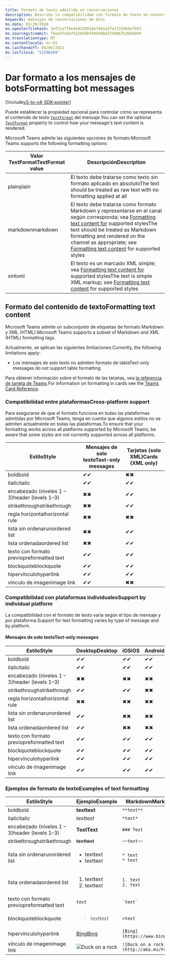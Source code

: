 ```yaml
---
title: Formato de texto admitido en conversaciones
description: Describe la compatibilidad con formato de texto en conversaciones de bots
keywords: mensajes de conversaciones de bots
ms.date: 03/29/2018
ms.openlocfilehash: 3ef51a7f6e4e923d83ab746a2dfa1f22464efb93
ms.sourcegitcommit: f5ee3fa5ef6126d9bf845948d27d9067b3bbb994
ms.translationtype: MT
ms.contentlocale: es-ES
ms.lasthandoff: 04/06/2021
ms.locfileid: "51596269"
---
```

# <a name="formatting-bot-messages"></a><span data-ttu-id="f6175-104">Dar formato a los mensajes de bots</span><span class="sxs-lookup"><span data-stu-id="f6175-104">Formatting bot messages</span></span>

[!include[v3-to-v4-SDK-pointer](~/includes/v3-to-v4-pointer-bots.md)]

<span data-ttu-id="f6175-105">Puede establecer la propiedad opcional para controlar cómo se representa el contenido de texto [`TextFormat`](https://docs.microsoft.com/bot-framework/dotnet/bot-builder-dotnet-create-messages#customizing-a-message) del mensaje.</span><span class="sxs-lookup"><span data-stu-id="f6175-105">You can set the optional [`TextFormat`](https://docs.microsoft.com/bot-framework/dotnet/bot-builder-dotnet-create-messages#customizing-a-message) property to control how your message's text content is rendered.</span></span>

<span data-ttu-id="f6175-106">Microsoft Teams admite las siguientes opciones de formato:</span><span class="sxs-lookup"><span data-stu-id="f6175-106">Microsoft Teams supports the following formatting options:</span></span>

| <span data-ttu-id="f6175-107">Valor TextFormat</span><span class="sxs-lookup"><span data-stu-id="f6175-107">TextFormat value</span></span> | <span data-ttu-id="f6175-108">Descripción</span><span class="sxs-lookup"><span data-stu-id="f6175-108">Description</span></span> |
| --- | --- |
| <span data-ttu-id="f6175-109">plain</span><span class="sxs-lookup"><span data-stu-id="f6175-109">plain</span></span> | <span data-ttu-id="f6175-110">El texto debe tratarse como texto sin formato aplicado en absoluto</span><span class="sxs-lookup"><span data-stu-id="f6175-110">The text should be treated as raw text with no formatting applied at all</span></span> |
| <span data-ttu-id="f6175-111">markdown</span><span class="sxs-lookup"><span data-stu-id="f6175-111">markdown</span></span> | <span data-ttu-id="f6175-112">El texto debe tratarse como formato Markdown y representarse en el canal según corresponda; vea [Formatting text content for](#formatting-text-content) supported styles</span><span class="sxs-lookup"><span data-stu-id="f6175-112">The text should be treated as Markdown formatting and rendered on the channel as appropriate; see [Formatting text content](#formatting-text-content) for supported styles</span></span> |
| <span data-ttu-id="f6175-113">xml</span><span class="sxs-lookup"><span data-stu-id="f6175-113">xml</span></span> | <span data-ttu-id="f6175-114">El texto es un marcado XML simple; vea [Formatting text content for](#formatting-text-content) supported styles</span><span class="sxs-lookup"><span data-stu-id="f6175-114">The text is simple XML markup; see [Formatting text content](#formatting-text-content) for supported styles</span></span> |

## <a name="formatting-text-content"></a><span data-ttu-id="f6175-115">Formato del contenido de texto</span><span class="sxs-lookup"><span data-stu-id="f6175-115">Formatting text content</span></span>

<span data-ttu-id="f6175-116">Microsoft Teams admite un subconjunto de etiquetas de formato Markdown y XML (HTML).</span><span class="sxs-lookup"><span data-stu-id="f6175-116">Microsoft Teams supports a subset of Markdown and XML (HTML) formatting tags.</span></span>

<span data-ttu-id="f6175-117">Actualmente, se aplican las siguientes limitaciones:</span><span class="sxs-lookup"><span data-stu-id="f6175-117">Currently, the following limitations apply:</span></span>

* <span data-ttu-id="f6175-118">Los mensajes de solo texto no admiten formato de tabla</span><span class="sxs-lookup"><span data-stu-id="f6175-118">Text-only messages do not support table formatting</span></span>

<span data-ttu-id="f6175-119">Para obtener información sobre el formato de las tarjetas, vea [la referencia de tarjeta de Teams](~/task-modules-and-cards/cards/cards-reference.md).</span><span class="sxs-lookup"><span data-stu-id="f6175-119">For information on formatting in cards see the [Teams Card Reference](~/task-modules-and-cards/cards/cards-reference.md).</span></span>

### <a name="cross-platform-support"></a><span data-ttu-id="f6175-120">Compatibilidad entre plataformas</span><span class="sxs-lookup"><span data-stu-id="f6175-120">Cross-platform support</span></span>

<span data-ttu-id="f6175-121">Para asegurarse de que el formato funciona en todas las plataformas admitidas por Microsoft Teams, tenga en cuenta que algunos estilos no se admiten actualmente en todas las plataformas.</span><span class="sxs-lookup"><span data-stu-id="f6175-121">To ensure that your formatting works across all platforms supported by Microsoft Teams, be aware that some styles are not currently supported across all platforms.</span></span>

| <span data-ttu-id="f6175-122">Estilo</span><span class="sxs-lookup"><span data-stu-id="f6175-122">Style</span></span>                     | <span data-ttu-id="f6175-123">Mensajes de solo texto</span><span class="sxs-lookup"><span data-stu-id="f6175-123">Text-only messages</span></span> | <span data-ttu-id="f6175-124">Tarjetas (solo XML)</span><span class="sxs-lookup"><span data-stu-id="f6175-124">Cards (XML only)</span></span> |
|---------------------------|--------------------|------------------|
| <span data-ttu-id="f6175-125">bold</span><span class="sxs-lookup"><span data-stu-id="f6175-125">bold</span></span>                      | <span data-ttu-id="f6175-126">✔</span><span class="sxs-lookup"><span data-stu-id="f6175-126">✔</span></span>                  | <span data-ttu-id="f6175-127">✖</span><span class="sxs-lookup"><span data-stu-id="f6175-127">✖</span></span>                |
| <span data-ttu-id="f6175-128">italic</span><span class="sxs-lookup"><span data-stu-id="f6175-128">italic</span></span>                    | <span data-ttu-id="f6175-129">✔</span><span class="sxs-lookup"><span data-stu-id="f6175-129">✔</span></span>                  | <span data-ttu-id="f6175-130">✔</span><span class="sxs-lookup"><span data-stu-id="f6175-130">✔</span></span>                |
| <span data-ttu-id="f6175-131">encabezado (niveles 1 &ndash; 3)</span><span class="sxs-lookup"><span data-stu-id="f6175-131">header (levels 1&ndash;3)</span></span> | <span data-ttu-id="f6175-132">✖</span><span class="sxs-lookup"><span data-stu-id="f6175-132">✖</span></span>                  | <span data-ttu-id="f6175-133">✔</span><span class="sxs-lookup"><span data-stu-id="f6175-133">✔</span></span>                |
| <span data-ttu-id="f6175-134">strikethrough</span><span class="sxs-lookup"><span data-stu-id="f6175-134">strikethrough</span></span>             | <span data-ttu-id="f6175-135">✖</span><span class="sxs-lookup"><span data-stu-id="f6175-135">✖</span></span>                  | <span data-ttu-id="f6175-136">✔</span><span class="sxs-lookup"><span data-stu-id="f6175-136">✔</span></span>                |
| <span data-ttu-id="f6175-137">regla horizontal</span><span class="sxs-lookup"><span data-stu-id="f6175-137">horizontal rule</span></span>           | <span data-ttu-id="f6175-138">✖</span><span class="sxs-lookup"><span data-stu-id="f6175-138">✖</span></span>                  | <span data-ttu-id="f6175-139">✖</span><span class="sxs-lookup"><span data-stu-id="f6175-139">✖</span></span>                |
| <span data-ttu-id="f6175-140">lista sin ordenar</span><span class="sxs-lookup"><span data-stu-id="f6175-140">unordered list</span></span>            | <span data-ttu-id="f6175-141">✖</span><span class="sxs-lookup"><span data-stu-id="f6175-141">✖</span></span>                  | <span data-ttu-id="f6175-142">✔</span><span class="sxs-lookup"><span data-stu-id="f6175-142">✔</span></span>                |
| <span data-ttu-id="f6175-143">lista ordenada</span><span class="sxs-lookup"><span data-stu-id="f6175-143">ordered list</span></span>              | <span data-ttu-id="f6175-144">✖</span><span class="sxs-lookup"><span data-stu-id="f6175-144">✖</span></span>                  | <span data-ttu-id="f6175-145">✔</span><span class="sxs-lookup"><span data-stu-id="f6175-145">✔</span></span>                |
| <span data-ttu-id="f6175-146">texto con formato previo</span><span class="sxs-lookup"><span data-stu-id="f6175-146">preformatted text</span></span>         | <span data-ttu-id="f6175-147">✔</span><span class="sxs-lookup"><span data-stu-id="f6175-147">✔</span></span>                  | <span data-ttu-id="f6175-148">✔</span><span class="sxs-lookup"><span data-stu-id="f6175-148">✔</span></span>                |
| <span data-ttu-id="f6175-149">blockquote</span><span class="sxs-lookup"><span data-stu-id="f6175-149">blockquote</span></span>                | <span data-ttu-id="f6175-150">✔</span><span class="sxs-lookup"><span data-stu-id="f6175-150">✔</span></span>                  | <span data-ttu-id="f6175-151">✔</span><span class="sxs-lookup"><span data-stu-id="f6175-151">✔</span></span>                |
| <span data-ttu-id="f6175-152">hipervínculo</span><span class="sxs-lookup"><span data-stu-id="f6175-152">hyperlink</span></span>                 | <span data-ttu-id="f6175-153">✔</span><span class="sxs-lookup"><span data-stu-id="f6175-153">✔</span></span>                  | <span data-ttu-id="f6175-154">✔</span><span class="sxs-lookup"><span data-stu-id="f6175-154">✔</span></span>                |
| <span data-ttu-id="f6175-155">vínculo de imagen</span><span class="sxs-lookup"><span data-stu-id="f6175-155">image link</span></span>                | <span data-ttu-id="f6175-156">✔</span><span class="sxs-lookup"><span data-stu-id="f6175-156">✔</span></span>                  | <span data-ttu-id="f6175-157">✖</span><span class="sxs-lookup"><span data-stu-id="f6175-157">✖</span></span>                |

### <a name="support-by-individual-platform"></a><span data-ttu-id="f6175-158">Compatibilidad con plataformas individuales</span><span class="sxs-lookup"><span data-stu-id="f6175-158">Support by individual platform</span></span>

<span data-ttu-id="f6175-159">La compatibilidad con el formato de texto varía según el tipo de mensaje y por plataforma.</span><span class="sxs-lookup"><span data-stu-id="f6175-159">Support for text formatting varies by type of message and by platform.</span></span>

#### <a name="text-only-messages"></a><span data-ttu-id="f6175-160">Mensajes de solo texto</span><span class="sxs-lookup"><span data-stu-id="f6175-160">Text-only messages</span></span>

| <span data-ttu-id="f6175-161">Estilo</span><span class="sxs-lookup"><span data-stu-id="f6175-161">Style</span></span>                     | <span data-ttu-id="f6175-162">Desktop</span><span class="sxs-lookup"><span data-stu-id="f6175-162">Desktop</span></span> | <span data-ttu-id="f6175-163">iOS</span><span class="sxs-lookup"><span data-stu-id="f6175-163">iOS</span></span> | <span data-ttu-id="f6175-164">Android</span><span class="sxs-lookup"><span data-stu-id="f6175-164">Android</span></span> |
|---------------------------|---------|-----|---------|
| <span data-ttu-id="f6175-165">bold</span><span class="sxs-lookup"><span data-stu-id="f6175-165">bold</span></span>                      | <span data-ttu-id="f6175-166">✔</span><span class="sxs-lookup"><span data-stu-id="f6175-166">✔</span></span>       | <span data-ttu-id="f6175-167">✔</span><span class="sxs-lookup"><span data-stu-id="f6175-167">✔</span></span>   | <span data-ttu-id="f6175-168">✔</span><span class="sxs-lookup"><span data-stu-id="f6175-168">✔</span></span>       |
| <span data-ttu-id="f6175-169">italic</span><span class="sxs-lookup"><span data-stu-id="f6175-169">italic</span></span>                    | <span data-ttu-id="f6175-170">✔</span><span class="sxs-lookup"><span data-stu-id="f6175-170">✔</span></span>       | <span data-ttu-id="f6175-171">✔</span><span class="sxs-lookup"><span data-stu-id="f6175-171">✔</span></span>   | <span data-ttu-id="f6175-172">✔</span><span class="sxs-lookup"><span data-stu-id="f6175-172">✔</span></span>       |
| <span data-ttu-id="f6175-173">encabezado (niveles 1 &ndash; 3)</span><span class="sxs-lookup"><span data-stu-id="f6175-173">header (levels 1&ndash;3)</span></span> | <span data-ttu-id="f6175-174">✖</span><span class="sxs-lookup"><span data-stu-id="f6175-174">✖</span></span>       | <span data-ttu-id="f6175-175">✖</span><span class="sxs-lookup"><span data-stu-id="f6175-175">✖</span></span>   | <span data-ttu-id="f6175-176">✖</span><span class="sxs-lookup"><span data-stu-id="f6175-176">✖</span></span>       |
| <span data-ttu-id="f6175-177">strikethrough</span><span class="sxs-lookup"><span data-stu-id="f6175-177">strikethrough</span></span>             | <span data-ttu-id="f6175-178">✔</span><span class="sxs-lookup"><span data-stu-id="f6175-178">✔</span></span>       | <span data-ttu-id="f6175-179">✔</span><span class="sxs-lookup"><span data-stu-id="f6175-179">✔</span></span>   | <span data-ttu-id="f6175-180">✖</span><span class="sxs-lookup"><span data-stu-id="f6175-180">✖</span></span>       |
| <span data-ttu-id="f6175-181">regla horizontal</span><span class="sxs-lookup"><span data-stu-id="f6175-181">horizontal rule</span></span>           | <span data-ttu-id="f6175-182">✖</span><span class="sxs-lookup"><span data-stu-id="f6175-182">✖</span></span>       | <span data-ttu-id="f6175-183">✖</span><span class="sxs-lookup"><span data-stu-id="f6175-183">✖</span></span>   | <span data-ttu-id="f6175-184">✖</span><span class="sxs-lookup"><span data-stu-id="f6175-184">✖</span></span>       |
| <span data-ttu-id="f6175-185">lista sin ordenar</span><span class="sxs-lookup"><span data-stu-id="f6175-185">unordered list</span></span>            | <span data-ttu-id="f6175-186">✔</span><span class="sxs-lookup"><span data-stu-id="f6175-186">✔</span></span>       | <span data-ttu-id="f6175-187">✖</span><span class="sxs-lookup"><span data-stu-id="f6175-187">✖</span></span>   | <span data-ttu-id="f6175-188">✖</span><span class="sxs-lookup"><span data-stu-id="f6175-188">✖</span></span>       |
| <span data-ttu-id="f6175-189">lista ordenada</span><span class="sxs-lookup"><span data-stu-id="f6175-189">ordered list</span></span>              | <span data-ttu-id="f6175-190">✔</span><span class="sxs-lookup"><span data-stu-id="f6175-190">✔</span></span>       | <span data-ttu-id="f6175-191">✖</span><span class="sxs-lookup"><span data-stu-id="f6175-191">✖</span></span>   | <span data-ttu-id="f6175-192">✖</span><span class="sxs-lookup"><span data-stu-id="f6175-192">✖</span></span>       |
| <span data-ttu-id="f6175-193">texto con formato previo</span><span class="sxs-lookup"><span data-stu-id="f6175-193">preformatted text</span></span>         | <span data-ttu-id="f6175-194">✔</span><span class="sxs-lookup"><span data-stu-id="f6175-194">✔</span></span>       | <span data-ttu-id="f6175-195">✔</span><span class="sxs-lookup"><span data-stu-id="f6175-195">✔</span></span>   | <span data-ttu-id="f6175-196">✔</span><span class="sxs-lookup"><span data-stu-id="f6175-196">✔</span></span>       |
| <span data-ttu-id="f6175-197">blockquote</span><span class="sxs-lookup"><span data-stu-id="f6175-197">blockquote</span></span>                | <span data-ttu-id="f6175-198">✔</span><span class="sxs-lookup"><span data-stu-id="f6175-198">✔</span></span>       | <span data-ttu-id="f6175-199">✔</span><span class="sxs-lookup"><span data-stu-id="f6175-199">✔</span></span>   | <span data-ttu-id="f6175-200">✔</span><span class="sxs-lookup"><span data-stu-id="f6175-200">✔</span></span>       |
| <span data-ttu-id="f6175-201">hipervínculo</span><span class="sxs-lookup"><span data-stu-id="f6175-201">hyperlink</span></span>                 | <span data-ttu-id="f6175-202">✔</span><span class="sxs-lookup"><span data-stu-id="f6175-202">✔</span></span>       | <span data-ttu-id="f6175-203">✔</span><span class="sxs-lookup"><span data-stu-id="f6175-203">✔</span></span>   | <span data-ttu-id="f6175-204">✔</span><span class="sxs-lookup"><span data-stu-id="f6175-204">✔</span></span>       |
| <span data-ttu-id="f6175-205">vínculo de imagen</span><span class="sxs-lookup"><span data-stu-id="f6175-205">image link</span></span>                | <span data-ttu-id="f6175-206">✔</span><span class="sxs-lookup"><span data-stu-id="f6175-206">✔</span></span>       | <span data-ttu-id="f6175-207">✔</span><span class="sxs-lookup"><span data-stu-id="f6175-207">✔</span></span>   | <span data-ttu-id="f6175-208">✔</span><span class="sxs-lookup"><span data-stu-id="f6175-208">✔</span></span>       |

### <a name="examples-of-text-formatting"></a><span data-ttu-id="f6175-209">Ejemplos de formato de texto</span><span class="sxs-lookup"><span data-stu-id="f6175-209">Examples of text formatting</span></span>

| <span data-ttu-id="f6175-210">Estilo</span><span class="sxs-lookup"><span data-stu-id="f6175-210">Style</span></span> | <span data-ttu-id="f6175-211">Ejemplo</span><span class="sxs-lookup"><span data-stu-id="f6175-211">Example</span></span> | <span data-ttu-id="f6175-212">Markdown</span><span class="sxs-lookup"><span data-stu-id="f6175-212">Markdown</span></span> | <span data-ttu-id="f6175-213">XML (HTML)</span><span class="sxs-lookup"><span data-stu-id="f6175-213">XML (HTML)</span></span> |
| --- | --- | --- | --- |
| <span data-ttu-id="f6175-214">bold</span><span class="sxs-lookup"><span data-stu-id="f6175-214">bold</span></span> | <span data-ttu-id="f6175-215">**text**</span><span class="sxs-lookup"><span data-stu-id="f6175-215">**text**</span></span> | `**text**` | `<strong>text</strong>` |
| <span data-ttu-id="f6175-216">italic</span><span class="sxs-lookup"><span data-stu-id="f6175-216">italic</span></span> | <span data-ttu-id="f6175-217">*text*</span><span class="sxs-lookup"><span data-stu-id="f6175-217">*text*</span></span> | `*text*` | `<em>text</em>` |
| <span data-ttu-id="f6175-218">encabezado (niveles 1 &ndash; 3)</span><span class="sxs-lookup"><span data-stu-id="f6175-218">header (levels 1&ndash;3)</span></span> | <span data-ttu-id="f6175-219">**Text**</span><span class="sxs-lookup"><span data-stu-id="f6175-219">**Text**</span></span> | `### Text` | `<h3>Text</h3>` |
| <span data-ttu-id="f6175-220">strikethrough</span><span class="sxs-lookup"><span data-stu-id="f6175-220">strikethrough</span></span> | <span data-ttu-id="f6175-221">~~text~~</span><span class="sxs-lookup"><span data-stu-id="f6175-221">~~text~~</span></span> | `~~text~~` | `<strike>text</strike>` |
| <span data-ttu-id="f6175-222">lista sin ordenar</span><span class="sxs-lookup"><span data-stu-id="f6175-222">unordered list</span></span> | <ul><li><span data-ttu-id="f6175-223">text</span><span class="sxs-lookup"><span data-stu-id="f6175-223">text</span></span></li><li><span data-ttu-id="f6175-224">text</span><span class="sxs-lookup"><span data-stu-id="f6175-224">text</span></span></li></ul> | `* text`<br>`* text` | `<ul><li>text</li><li>text</li></ul>` |
| <span data-ttu-id="f6175-225">lista ordenada</span><span class="sxs-lookup"><span data-stu-id="f6175-225">ordered list</span></span> | <ol><li><span data-ttu-id="f6175-226">text</span><span class="sxs-lookup"><span data-stu-id="f6175-226">text</span></span></li><li><span data-ttu-id="f6175-227">text</span><span class="sxs-lookup"><span data-stu-id="f6175-227">text</span></span></li></ol> | `1. text`<br>`2. text` | `<ol><li>text</li><li>text</li></ol>` |
| <span data-ttu-id="f6175-228">texto con formato previo</span><span class="sxs-lookup"><span data-stu-id="f6175-228">preformatted text</span></span> | `text` | `` `text` `` | `<pre>text</pre>` |
| <span data-ttu-id="f6175-229">blockquote</span><span class="sxs-lookup"><span data-stu-id="f6175-229">blockquote</span></span> | <blockquote><span data-ttu-id="f6175-230">text</span><span class="sxs-lookup"><span data-stu-id="f6175-230">text</span></span></blockquote> | `>text` | `<blockquote>text</blockquote>` |
| <span data-ttu-id="f6175-231">hipervínculo</span><span class="sxs-lookup"><span data-stu-id="f6175-231">hyperlink</span></span> | [<span data-ttu-id="f6175-232">Bing</span><span class="sxs-lookup"><span data-stu-id="f6175-232">Bing</span></span>](https://www.bing.com/) | `[Bing](https://www.bing.com/)` | `<a href="https://www.bing.com/">Bing</a>` |
| <span data-ttu-id="f6175-233">vínculo de imagen</span><span class="sxs-lookup"><span data-stu-id="f6175-233">image link</span></span> | <img src="https://aka.ms/Fo983c" alt="Duck on a rock"></img> | `![Duck on a rock](http://aka.ms/Fo983c)` | `<img src="http://aka.ms/Fo983c" alt="Duck on a rock"></img>` |

